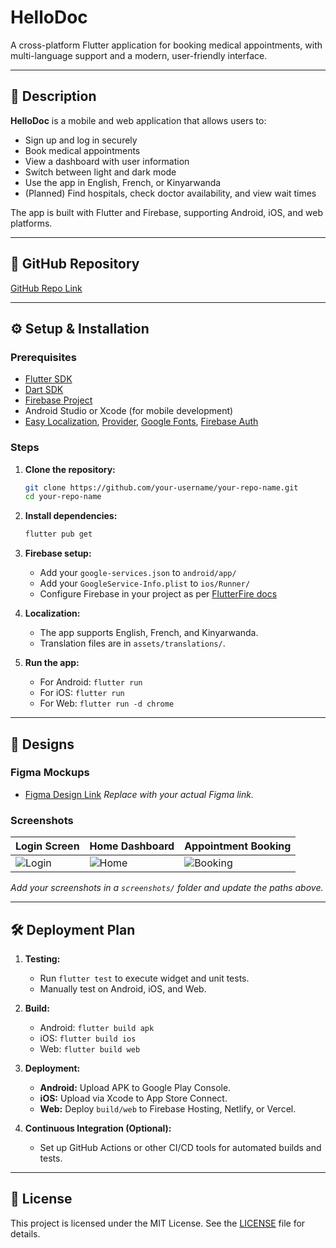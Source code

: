 # HelloDoc

A cross-platform Flutter application for booking medical appointments, with multi-language support and a modern, user-friendly interface.

---

## 📖 Description

**HelloDoc** is a mobile and web application that allows users to:
- Sign up and log in securely
- Book medical appointments
- View a dashboard with user information
- Switch between light and dark mode
- Use the app in English, French, or Kinyarwanda
- (Planned) Find hospitals, check doctor availability, and view wait times

The app is built with Flutter and Firebase, supporting Android, iOS, and web platforms.

---

## 🔗 GitHub Repository

[GitHub Repo Link](https://github.com/sharangabo/HelloDoc)


---

## ⚙️ Setup & Installation

### Prerequisites

- [Flutter SDK](https://flutter.dev/docs/get-started/install)
- [Dart SDK](https://dart.dev/get-dart)
- [Firebase Project](https://console.firebase.google.com/)
- Android Studio or Xcode (for mobile development)
- [Easy Localization](https://pub.dev/packages/easy_localization), [Provider](https://pub.dev/packages/provider), [Google Fonts](https://pub.dev/packages/google_fonts), [Firebase Auth](https://pub.dev/packages/firebase_auth)

### Steps

1. **Clone the repository:**
   ```bash
   git clone https://github.com/your-username/your-repo-name.git
   cd your-repo-name
   ```

2. **Install dependencies:**
   ```bash
   flutter pub get
   ```

3. **Firebase setup:**
   - Add your `google-services.json` to `android/app/`
   - Add your `GoogleService-Info.plist` to `ios/Runner/`
   - Configure Firebase in your project as per [FlutterFire docs](https://firebase.flutter.dev/docs/overview/)

4. **Localization:**
   - The app supports English, French, and Kinyarwanda.
   - Translation files are in `assets/translations/`.

5. **Run the app:**
   - For Android: `flutter run`
   - For iOS: `flutter run`
   - For Web: `flutter run -d chrome`

---

## 🎨 Designs

### Figma Mockups

- [Figma Design Link](https://www.figma.com/file/your-figma-link)
  *Replace with your actual Figma link.*

### Screenshots

| Login Screen | Home Dashboard | Appointment Booking |
|--------------|---------------|--------------------|
| ![Login]() | ![Home]() | ![Booking]() |

*Add your screenshots in a `screenshots/` folder and update the paths above.*

---

## 🛠️ Deployment Plan

1. **Testing:**
   - Run `flutter test` to execute widget and unit tests.
   - Manually test on Android, iOS, and Web.

2. **Build:**
   - Android: `flutter build apk`
   - iOS: `flutter build ios`
   - Web: `flutter build web`

3. **Deployment:**
   - **Android:** Upload APK to Google Play Console.
   - **iOS:** Upload via Xcode to App Store Connect.
   - **Web:** Deploy `build/web` to Firebase Hosting, Netlify, or Vercel.

4. **Continuous Integration (Optional):**
   - Set up GitHub Actions or other CI/CD tools for automated builds and tests.

---

## 📄 License

This project is licensed under the MIT License. See the [LICENSE](LICENSE) file for details.
